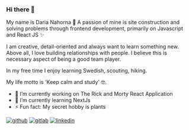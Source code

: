 ### Hi there 👋

<!--
**Darnahorna/Darnahorna** is a ✨ _special_ ✨ repository because its `README.md` (this file) appears on your GitHub profile.
- 👯 I’m looking to collaborate on ...
- 🤔 I’m looking for help with ...
- 💬 Ask me about ...
- 📫 How to reach me: ...
- 😄 Pronouns: ...
Here are some ideas to get you started:
-->
My name is Daria Nahorna 🦋 A passion of mine is site construction and solving problems through frontend development, primarily on Javascript and React JS ✨

 I am creative, detail-oriented and always want to learn something new. Above all, I love building relationships with people. I believe this is necessary aspect of being a good team player.

In my free time I enjoy learning Swedish, scouting, hiking.

My life motto is 'Keep calm and study' 🤓.

- 🔭 I’m currently working on The Rick and Morty React Application
- 🌱 I’m currently learning NextJs
- ⚡ Fun fact: My secret hobby is plants

[![github](https://img.shields.io/badge/GitHub-000000?style=for-the-badge&logo=GitHub&logoColor=white)](https://github.com/Darnahorna/) [![gitlab](https://img.shields.io/badge/GitLab-FC6D26?style=for-the-badge&logo=GitLab&logoColor=white)](https://gitlab.com/darnahorna/) [![linkedin](https://img.shields.io/badge/linkedin-007EC6?style=for-the-badge&logo=Linkedin&logoColor=white)](https://www.linkedin.com/in/daria-nahorna-4a39511b0/)
